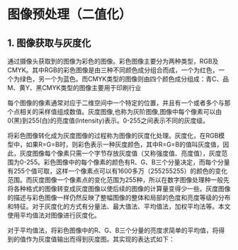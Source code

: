 # 图像预处理（二值化）

## 1. 图像获取与灰度化

通过摄像头获取到的图像为彩色的图像。彩色图像主要分为两种类型，RGB及CMYK。其中RGB的彩色图像是由三种不同颜色成分组合而成，一个为红色，一个为绿色，另一个为蓝色。而CMYK类型的图像则由四个颜色成分组成：青C、品M、黄Y、黑CMYK类型的图像主要用于印刷行业

每个图像的像素通常对应于二维空间中一个特定的位置，并且有一个或者多个与那个点相关的采样值组成数值。灰度图像,也称为灰阶图像,图像中每个像素可以由0(黑)到255(白)的亮度值(Intensity)表示。0-255之间表示不同的灰度级。

将彩色图像转化成为灰度图像的过程称为图像的灰度化处理。灰度化，在RGB模型中，如果R=G=B时，则彩色表示一种灰度颜色，其中R=G=B的值叫灰度值，因此，灰度图像每个像素只需一个字节存放灰度值（又称强度值、亮度值），灰度范围为0-255。彩色图像中的每个像素的颜色有R、G、B三个分量决定，而每个分量有255个值可取，这样一个像素点可以有1600多万（255255255）的颜色的变化范围。而灰度图像一个像素点的变化范围为255种，所以在数字图像处理种一般先将各种格式的图像转变成灰度图像以使后续的图像的计算量变得少一些。灰度图像的描述与彩色图像一样仍然反映了整幅图像的整体和局部的色度和亮度等级的分布和特征。对于灰度化的方式有分量法、最大值法、平均值法，加权平均法等。本文使用平均值法对图像进行灰度化。

对于平均值法，将彩色图像中的R、G、B三个分量的亮度求简单的平均值，将得到的值作为灰度值输出而得到灰度图。其实现的表达式如下：

